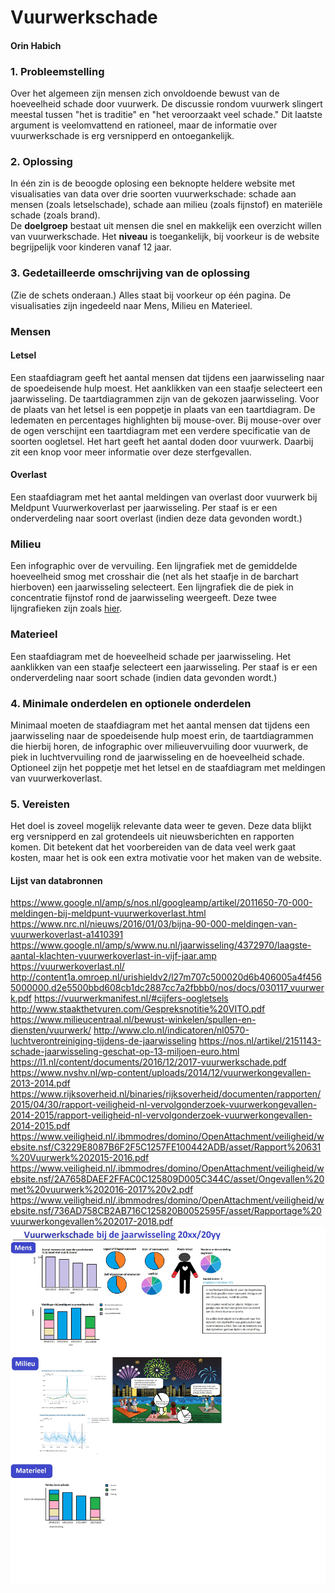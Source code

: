 # Vuurwerkschade 
#### Orin Habich

### 1. Probleemstelling
Over het algemeen zijn mensen zich onvoldoende bewust van de hoeveelheid schade door vuurwerk. 
De discussie rondom vuurwerk slingert meestal tussen "het is traditie" en "het veroorzaakt veel schade."
Dit laatste argument is veelomvattend en rationeel, maar de informatie over vuurwerkschade is erg versnipperd en ontoegankelijk. 

### 2. Oplossing
In één zin is de beoogde oplosing een beknopte heldere website met visualisaties van data over drie soorten vuurwerkschade: schade aan mensen (zoals letselschade), schade aan milieu (zoals fijnstof) en materiële schade (zoals brand).  
De **doelgroep** bestaat uit mensen die snel en makkelijk een overzicht willen van vuurwerkschade. Het **niveau** is toegankelijk, bij voorkeur is de website begrijpelijk voor kinderen vanaf 12 jaar.

### 3. Gedetailleerde omschrijving van de oplossing
(Zie de schets onderaan.)
Alles staat bij voorkeur op één pagina. De visualisaties zijn ingedeeld naar Mens, Milieu en Materieel. 
  ### Mensen
  #### Letsel 

Een staafdiagram geeft het aantal mensen dat tijdens een jaarwisseling naar de spoedeisende hulp moest. Het aanklikken van een staafje selecteert een jaarwisseling. De taartdiagrammen zijn van de gekozen jaarwisseling.
Voor de plaats van het letsel is een poppetje in plaats van een taartdiagram. De ledematen en percentages highlighten bij mouse-over. Bij mouse-over over de ogen verschijnt een taartdiagram met een verdere specificatie van de soorten oogletsel. 	                          Het hart geeft het aantal doden door vuurwerk. Daarbij zit een knop voor meer informatie over deze sterfgevallen.

  ####  Overlast
Een staafdiagram met het aantal meldingen van overlast door vuurwerk bij Meldpunt Vuurwerkoverlast per jaarwisseling. Per staaf is er een onderverdeling naar soort overlast (indien deze data gevonden wordt.)

### Milieu
Een infographic over de vervuiling. 
Een lijngrafiek met de gemiddelde hoeveelheid smog met crosshair die (net als het staafje in de barchart hierboven) een jaarwisseling selecteert. 
Een lijngrafiek die de piek in concentratie fijnstof rond de jaarwisseling weergeeft. 
Deze twee lijngrafieken zijn zoals [hier](http://www.clo.nl/indicatoren/nl0570-luchtverontreiniging-tijdens-de-jaarwisseling).

### Materieel
Een staafdiagram met de hoeveelheid schade per jaarwisseling.  Het aanklikken van een staafje selecteert een jaarwisseling. Per staaf is er een onderverdeling naar soort schade (indien data gevonden wordt.)

### 4. Minimale onderdelen en optionele onderdelen
Minimaal moeten de staafdiagram met het aantal mensen dat tijdens een jaarwisseling naar de spoedeisende hulp moest erin, de taartdiagrammen die hierbij horen, de infographic over milieuvervuiling door vuurwerk, de piek in luchtvervuiling rond de jaarwisseling en de hoeveelheid schade.
Optioneel zijn het poppetje met het letsel en de staafdiagram met meldingen van vuurwerkoverlast.

### 5. Vereisten
Het doel is zoveel mogelijk relevante data weer te geven. Deze data blijkt erg versnipperd en zal grotendeels uit nieuwsberichten en rapporten komen. Dit betekent dat het voorbereiden van de data veel werk gaat kosten, maar het is ook een extra motivatie voor het maken van de website.
  #### Lijst van databronnen 
https://www.google.nl/amp/s/nos.nl/googleamp/artikel/2011650-70-000-meldingen-bij-meldpunt-vuurwerkoverlast.html
https://www.nrc.nl/nieuws/2016/01/03/bijna-90-000-meldingen-van-vuurwerkoverlast-a1410391
https://www.google.nl/amp/s/www.nu.nl/jaarwisseling/4372970/laagste-aantal-klachten-vuurwerkoverlast-in-vijf-jaar.amp
https://vuurwerkoverlast.nl/
http://content1a.omroep.nl/urishieldv2/l27m707c500020d6b406005a4f4565000000.d2e5500bbd608cb1dc2887cc7a2fbbb0/nos/docs/030117_vuurwerk.pdf
 https://vuurwerkmanifest.nl/#cijfers-oogletsels	
 http://www.staakthetvuren.com/Gespreksnotitie%20VITO.pdf
 https://www.milieucentraal.nl/bewust-winkelen/spullen-en-diensten/vuurwerk/
 http://www.clo.nl/indicatoren/nl0570-luchtverontreiniging-tijdens-de-jaarwisseling 
https://nos.nl/artikel/2151143-schade-jaarwisseling-geschat-op-13-miljoen-euro.html
https://l1.nl/content/documents/2016/12/2017-vuurwerkschade.pdf
https://www.nvshv.nl/wp-content/uploads/2014/12/vuurwerkongevallen-2013-2014.pdf
https://www.rijksoverheid.nl/binaries/rijksoverheid/documenten/rapporten/2015/04/30/rapport-veiligheid-nl-vervolgonderzoek-vuurwerkongevallen-2014-2015/rapport-veiligheid-nl-vervolgonderzoek-vuurwerkongevallen-2014-2015.pdf
https://www.veiligheid.nl/.ibmmodres/domino/OpenAttachment/veiligheid/website.nsf/C3229E8087B6F2F5C1257FE100442ADB/asset/Rapport%20631%20Vuurwerk%202015-2016.pdf
https://www.veiligheid.nl/.ibmmodres/domino/OpenAttachment/veiligheid/website.nsf/2A7658DAEF2FFAC0C125809D005C344C/asset/Ongevallen%20met%20vuurwerk%202016-2017%20v2.pdf
https://www.veiligheid.nl/.ibmmodres/domino/OpenAttachment/veiligheid/website.nsf/736AD758CB2AB716C125820B0052595F/asset/Rapportage%20vuurwerkongevallen%202017-2018.pdf
![](doc/schetsWebsite.png)
